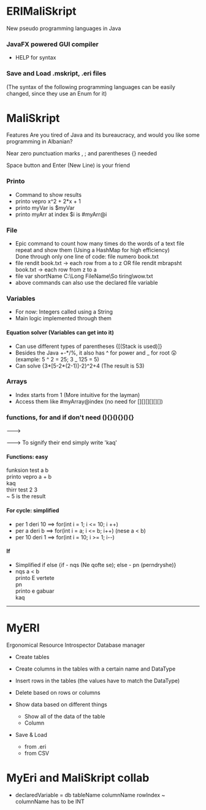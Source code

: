# ERIMaliSkript
New pseudo programming languages in Java

### JavaFX powered GUI compiler
- HELP for syntax
### Save and Load .mskript, .eri files
(The syntax of the following programming languages can be easily changed, since they use an Enum for it)
# MaliSkript
Features
Are you tired of Java and its bureaucracy, and would you like some programming in Albanian?

Near zero punctuation marks , ; and parentheses {}[]() needed

Space button and Enter (New Line) is your friend

### Printo
- Command to show results
- printo vepro x^2 + 2*x + 1
- printo myVar is $myVar
- printo myArr at index $i is #myArr@i

### File
- Epic command to count how many times do the words of a text file repeat and show them (Using a HashMap for high efficiency)  
  Done through only one line of code: file numero book.txt
- file rendit book.txt -> each row from a to z OR file rendit mbrapsht book.txt -> each row from z to a
- file var shortName C:\Long FileName\So tiring\wow.txt
- above commands can also use the declared file variable
### Variables
- For now: Integers called using a String
- Main logic implemented through them
#### Equation solver (Variables can get into it)
- Can use different types of parentheses {[(Stack is used)]}
- Besides the Java +-*/%, it also has ^ for power and _ for root 😲 (example: 5 ^ 2 = 25; 3 _ 125 = 5)
- Can solve {3*[5-2*(2-1)]-2}^2+4 (The result is 53)


### Arrays
- Index starts from 1 (More intuitive for the layman)
- Access them like #myArray@index (no need for [][][][][][])

### functions, for and if don't need (){}(){}(){}

---> 

---> To signify their end simply write 'kaq'
#### Functions: easy
funksion test a b  
printo vepro a + b  
kaq  
thirr test 2 3  
~ 5 is the result  
#### For cycle: simplified  
- per 1 deri 10 ==> for(int i = 1; i <= 10; i ++)  
- per a deri b ==> for(int i = a; i <= b; i++) (nese a < b)  
- per 10 deri 1 ==> for(int i = 10; i >= 1; i--)  
#### If
- Simplified if else {if - nqs (Ne qofte se); else - pn (perndryshe)}
- nqs a < b    
  printo E vertete    
  pn    
  printo e gabuar    
  kaq
---------------------------------------------------
# MyERI
Ergonomical Resource Introspector
Database manager

- Create tables
- Create columns in the tables with a certain name and DataType
- Insert rows in the tables (the values have to match the DataType)
- Delete based on rows or columns
- Show data based on different things
  - Show all of the data of the table  
  - Column  

- Save & Load  
  - from .eri  
  - from CSV  

# MyEri and MaliSkript collab
- declaredVariable = db tableName columnName rowIndex ~ columnName has to be INT
